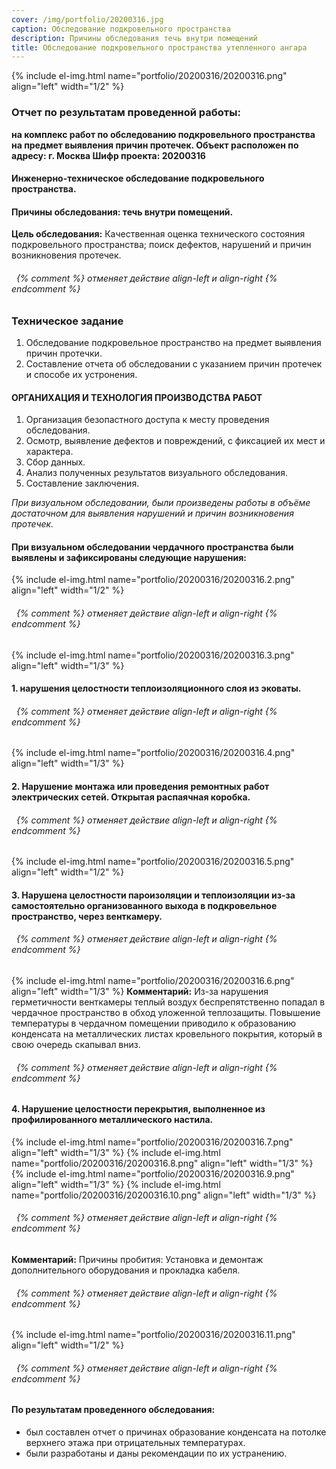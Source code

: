 ```yaml
---
cover: /img/portfolio/20200316.jpg
caption: Обследование подкровельного пространства 
description: Причины обследования течь внутри помещений
title: Обследование подкровельного пространства утепленного ангара 
---
```


{% include el-img.html name="portfolio/20200316/20200316.png" align="left" width="1/2" %}
 
### **Отчет по результатам проведенной работы:**
**на комплекс работ по обследованию подкровельного пространства на предмет выявления причин протечек.
 Объект расположен по адресу: г. Москва 
Шифр проекта: 20200316**	

#### **Инженерно-техническое обследование подкровельного пространства.**
#### **Причины обследования: течь внутри помещений.**
**Цель обследования:** Качественная оценка технического состояния подкровельного пространства; поиск дефектов, нарушений и причин возникновения протечек.
###### &nbsp; {% comment %} отменяет действие align-left и align-right {% endcomment %}
### **Техническое задание**
1.	Обследование подкровельное пространство на предмет выявления причин протечки.
2.	Составление отчета об обследовании с указанием причин протечек и способе их устронения.

#### **ОРГАНИХАЦИЯ И ТЕХНОЛОГИЯ ПРОИЗВОДСТВА РАБОТ**
1.	Организация безопастного доступа к месту проведения обследования.
2.	Осмотр, выявление дефектов и повреждений, с фиксацией их мест и характера.
3.	Сбор данных.
4.	Анализ полученных результатов визуального обследования.
5.	Составление заключения.

*При визуальном обследовании, были произведены работы в объёме достаточном для выявления нарушений и причин возникновения протечек.* 

#### **При визуальном обследовании чердачного пространства были выявлены и зафиксированы следующие нарушения:**

{% include el-img.html name="portfolio/20200316/20200316.2.png" align="left" width="1/2" %}

   

###### &nbsp; {% comment %} отменяет действие align-left и align-right {% endcomment %}

{% include el-img.html name="portfolio/20200316/20200316.3.png" align="left" width="1/3" %}
#### 1.	нарушения целостности теплоизоляционного слоя из эковаты. 

  
###### &nbsp; {% comment %} отменяет действие align-left и align-right {% endcomment %}

{% include el-img.html name="portfolio/20200316/20200316.4.png" align="left" width="1/3" %}

#### 2.	Нарушение монтажа или проведения ремонтных работ электрических сетей.  Открытая распаячная коробка. 
 
###### &nbsp; {% comment %} отменяет действие align-left и align-right {% endcomment %}
{% include el-img.html name="portfolio/20200316/20200316.5.png" align="left" width="1/2" %}

#### 3.	Нарушена целостности пароизоляции и теплоизоляции из-за самостоятельно организованного выхода в подкровельное пространство, через венткамеру.
   
###### &nbsp; {% comment %} отменяет действие align-left и align-right {% endcomment %}

{% include el-img.html name="portfolio/20200316/20200316.6.png" align="left" width="1/3" %}
**Комментарий:** 
Из-за нарушения герметичности венткамеры теплый воздух беспрепятственно попадал в чердачное пространство в обход уложенной теплозащиты. Повышение температуры в чердачном помещении приводило к образованию конденсата на металлических листах кровельного покрытия, который в свою очередь скапывал вниз. 
 
###### &nbsp; {% comment %} отменяет действие align-left и align-right {% endcomment %}

#### 4.	Нарушение целостности перекрытия, выполненное из профилированного металлического настила.

{% include el-img.html name="portfolio/20200316/20200316.7.png" align="left" width="1/3" %}
{% include el-img.html name="portfolio/20200316/20200316.8.png" align="left" width="1/3" %}
{% include el-img.html name="portfolio/20200316/20200316.9.png" align="left" width="1/3" %}
{% include el-img.html name="portfolio/20200316/20200316.10.png" align="left" width="1/3" %}

    
    
###### &nbsp; {% comment %} отменяет действие align-left и align-right {% endcomment %}
**Комментарий:** 
Причины пробития: Установка и демонтаж дополнительного оборудования и прокладка кабеля.
###### &nbsp; {% comment %} отменяет действие align-left и align-right {% endcomment %}
{% include el-img.html name="portfolio/20200316/20200316.11.png" align="left" width="1/2" %}

 
###### &nbsp; {% comment %} отменяет действие align-left и align-right {% endcomment %}

#### **По результатам проведенного обследования:** 
- был составлен отчет о причинах образование конденсата на потолке верхнего этажа при отрицательных температурах.
- были разработаны и даны рекомендации по их устранению.

